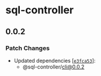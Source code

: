 # sql-controller

## 0.0.2

### Patch Changes

- Updated dependencies [[`e3fca53`](https://github.com/swordev/sql-controller/commit/e3fca53438312ecfb0e5fef67fc8498c03c92c90)]:
  - @sql-controller/cli@0.0.2
